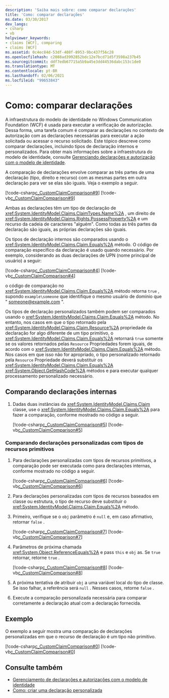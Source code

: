 ```yaml
---
description: 'Saiba mais sobre: como comparar declarações'
title: 'Como: comparar declarações'
ms.date: 03/30/2017
dev_langs:
- csharp
- vb
helpviewer_keywords:
- claims [WCF], comparing
- claims [WCF]
ms.assetid: 0c4ec84d-53df-408f-8953-9bc437f56c28
ms.openlocfilehash: c2088ad3992852bdc12e7bcd71d5f3598a237b45
ms.sourcegitcommit: ddf7edb67715a5b9a45e3dd44536dabc153c1de0
ms.translationtype: MT
ms.contentlocale: pt-BR
ms.lasthandoff: 02/06/2021
ms.locfileid: "99653843"
---
```

# <a name="how-to-compare-claims"></a>Como: comparar declarações

A infraestrutura do modelo de identidade no Windows Communication Foundation (WCF) é usada para executar a verificação de autorização. Dessa forma, uma tarefa comum é comparar as declarações no contexto de autorização com as declarações necessárias para executar a ação solicitada ou acessar o recurso solicitado. Este tópico descreve como comparar declarações, incluindo tipos de declaração internos e personalizados. Para obter mais informações sobre a infraestrutura do modelo de identidade, consulte [Gerenciando declarações e autorização com o modelo de identidade](../feature-details/managing-claims-and-authorization-with-the-identity-model.md).

A comparação de declarações envolve comparar as três partes de uma declaração (tipo, direito e recurso) com as mesmas partes em outra declaração para ver se elas são iguais. Veja o exemplo a seguir.

[!code-csharp[c_CustomClaimComparison#9](../../../../samples/snippets/csharp/VS_Snippets_CFX/c_customclaimcomparison/cs/c_customclaimcomparison.cs#9)]
[!code-vb[c_CustomClaimComparison#9](../../../../samples/snippets/visualbasic/VS_Snippets_CFX/c_customclaimcomparison/vb/source.vb#9)]

Ambas as declarações têm um tipo de declaração de <xref:System.IdentityModel.Claims.ClaimTypes.Name%2A> , um direito de <xref:System.IdentityModel.Claims.Rights.PossessProperty%2A> e um recurso da cadeia de caracteres "alguém". Como todas as três partes da declaração são iguais, as próprias declarações são iguais.

Os tipos de declaração internos são comparados usando o <xref:System.IdentityModel.Claims.Claim.Equals%2A> método. O código de comparação específico da declaração é usado quando necessário. Por exemplo, considerando as duas declarações de UPN (nome principal de usuário) a seguir:

[!code-csharp[c_CustomClaimComparison#4](../../../../samples/snippets/csharp/VS_Snippets_CFX/c_customclaimcomparison/cs/c_customclaimcomparison.cs#4)]
[!code-vb[c_CustomClaimComparison#4](../../../../samples/snippets/visualbasic/VS_Snippets_CFX/c_customclaimcomparison/vb/source.vb#4)]

o código de comparação no <xref:System.IdentityModel.Claims.Claim.Equals%2A> método retorna `true` , supondo `example\someone` que identifique o mesmo usuário de domínio que " someone@example.com ".

Os tipos de declaração personalizados também podem ser comparados usando o <xref:System.IdentityModel.Claims.Claim.Equals%2A> método. No entanto, nos casos em que o tipo retornado pela <xref:System.IdentityModel.Claims.Claim.Resource%2A> propriedade da declaração for algo diferente de um tipo primitivo, o <xref:System.IdentityModel.Claims.Claim.Equals%2A> retornará `true` somente se os valores retornados pelas `Resource` Propriedades forem iguais, de acordo com o <xref:System.IdentityModel.Claims.Claim.Equals%2A> método. Nos casos em que isso não for apropriado, o tipo personalizado retornado pela `Resource` Propriedade deverá substituir os <xref:System.IdentityModel.Claims.Claim.Equals%2A> <xref:System.Object.GetHashCode%2A> métodos e para executar qualquer processamento personalizado necessário.

## <a name="comparing-built-in-claims"></a>Comparando declarações internas

1. Dadas duas instâncias da <xref:System.IdentityModel.Claims.Claim> classe, use o <xref:System.IdentityModel.Claims.Claim.Equals%2A> para fazer a comparação, conforme mostrado no código a seguir.

     [!code-csharp[c_CustomClaimComparison#5](../../../../samples/snippets/csharp/VS_Snippets_CFX/c_customclaimcomparison/cs/c_customclaimcomparison.cs#5)]
     [!code-vb[c_CustomClaimComparison#5](../../../../samples/snippets/visualbasic/VS_Snippets_CFX/c_customclaimcomparison/vb/source.vb#5)]

### <a name="comparing-custom-claims-with-primitive-resource-types"></a>Comparando declarações personalizadas com tipos de recursos primitivos

1. Para declarações personalizadas com tipos de recursos primitivos, a comparação pode ser executada como para declarações internas, conforme mostrado no código a seguir.

     [!code-csharp[c_CustomClaimComparison#6](../../../../samples/snippets/csharp/VS_Snippets_CFX/c_customclaimcomparison/cs/c_customclaimcomparison.cs#6)]
     [!code-vb[c_CustomClaimComparison#6](../../../../samples/snippets/visualbasic/VS_Snippets_CFX/c_customclaimcomparison/vb/source.vb#6)]

2. Para declarações personalizadas com tipos de recursos baseados em classe ou estrutura, o tipo de recurso deve substituir o <xref:System.IdentityModel.Claims.Claim.Equals%2A> método.

3. Primeiro, verifique se o `obj` parâmetro é `null` e, em caso afirmativo, retornar `false` .

     [!code-csharp[c_CustomClaimComparison#7](../../../../samples/snippets/csharp/VS_Snippets_CFX/c_customclaimcomparison/cs/c_customclaimcomparison.cs#7)]
     [!code-vb[c_CustomClaimComparison#7](../../../../samples/snippets/visualbasic/VS_Snippets_CFX/c_customclaimcomparison/vb/source.vb#7)]

4. Parâmetros de próxima chamada <xref:System.Object.ReferenceEquals%2A> e pass `this` e `obj` as. Se `true` retornar, retorne `true` .

     [!code-csharp[c_CustomClaimComparison#8](../../../../samples/snippets/csharp/VS_Snippets_CFX/c_customclaimcomparison/cs/c_customclaimcomparison.cs#8)]
     [!code-vb[c_CustomClaimComparison#8](../../../../samples/snippets/visualbasic/VS_Snippets_CFX/c_customclaimcomparison/vb/source.vb#8)]

5. A próxima tentativa de atribuir `obj` a uma variável local do tipo de classe. Se isso falhar, a referência será `null` . Nesses casos, retorne `false` .

6. Execute a comparação personalizada necessária para comparar corretamente a declaração atual com a declaração fornecida.

## <a name="example"></a>Exemplo

O exemplo a seguir mostra uma comparação de declarações personalizadas em que o recurso de declaração é um tipo não primitivo.

[!code-csharp[c_CustomClaimComparison#0](../../../../samples/snippets/csharp/VS_Snippets_CFX/c_customclaimcomparison/cs/c_customclaimcomparison.cs#0)]
[!code-vb[c_CustomClaimComparison#0](../../../../samples/snippets/visualbasic/VS_Snippets_CFX/c_customclaimcomparison/vb/source.vb#0)]

## <a name="see-also"></a>Consulte também

- [Gerenciamento de declarações e autorizações com o modelo de identidade](../feature-details/managing-claims-and-authorization-with-the-identity-model.md)
- [Como: criar uma declaração personalizada](how-to-create-a-custom-claim.md)
